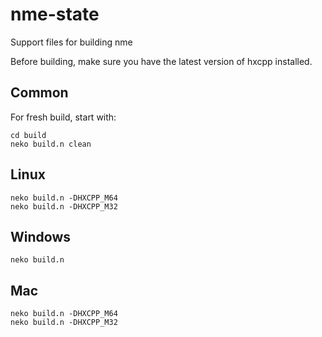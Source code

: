 nme-state
=========

Support files for building nme

Before building, make sure you have the latest version of hxcpp installed.

Common
------
For fresh build, start with:
```
cd build
neko build.n clean
```

Linux
-----
```
neko build.n -DHXCPP_M64
neko build.n -DHXCPP_M32
```

Windows
-------
```
neko build.n
```

Mac
---
```
neko build.n -DHXCPP_M64
neko build.n -DHXCPP_M32
```

